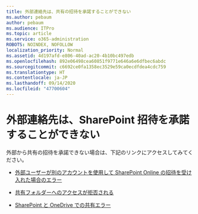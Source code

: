 ```yaml
---
title: 外部連絡先は、共有の招待を承諾することができない
ms.author: pebaum
author: pebaum
ms.audience: ITPro
ms.topic: article
ms.service: o365-administration
ROBOTS: NOINDEX, NOFOLLOW
localization_priority: Normal
ms.assetid: 4d197afd-e806-40ad-ac20-4b10bc497edb
ms.openlocfilehash: 892e06498cea60851f9771e646a6e6dfbec6abdc
ms.sourcegitcommit: c6692ce0fa1358ec3529e59ca0ecdfdea4cdc759
ms.translationtype: HT
ms.contentlocale: ja-JP
ms.lasthandoff: 09/14/2020
ms.locfileid: "47700604"
---
```

# <a name="external-contact-is-unable-to-accept-a-sharepoint-invitation"></a>外部連絡先は、SharePoint 招待を承諾することができない

外部から共有の招待を承諾できない場合は、下記のリンクにアクセスしてみてください。

- [外部ユーザーが別のアカウントを使用して SharePoint Online の招待を受け入れた場合のエラー](https://docs.microsoft.com/sharepoint/support/sharing-and-permissions/error-when-external-user-accepts-an-invitation-by-using-another-account)

- [共有フォルダーへのアクセスが拒否される](https://docs.microsoft.com/sharepoint/support/sharing-and-permissions/cannot-access-shared-folder)

- [SharePoint と OneDrive での共有エラー](https://docs.microsoft.com/sharepoint/sharepoint-onedrive-error-message)

